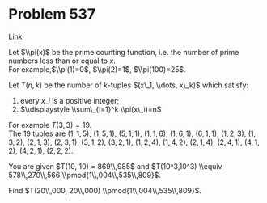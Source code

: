# Problem 537

[Link](https://projecteuler.net/problem=537)

Let $\\pi(x)$ be the prime counting function, i.e. the number of prime numbers less than or equal to $x$.  
For example,$\\pi(1)=0$, $\\pi(2)=1$, $\\pi(100)=25$. 

Let $T(n, k)$ be the number of $k$-tuples $(x\_1, \\dots, x\_k)$ which satisfy:  
1. every $x\_i$ is a positive integer;  
2. $\\displaystyle \\sum\_{i=1}^k \\pi(x\_i)=n$ 

For example $T(3,3)=19$.  
The $19$ tuples are $(1,1,5)$, $(1,5,1)$, $(5,1,1)$, $(1,1,6)$, $(1,6,1)$, $(6,1,1)$, $(1,2,3)$, $(1,3,2)$, $(2,1,3)$, $(2,3,1)$, $(3,1,2)$, $(3,2,1)$, $(1,2,4)$, $(1,4,2)$, $(2,1,4)$, $(2,4,1)$, $(4,1,2)$, $(4,2,1)$, $(2,2,2)$. 

You are given $T(10, 10) = 869\\,985$ and $T(10^3,10^3) \\equiv 578\\,270\\,566 \\pmod{1\\,004\\,535\\,809}$. 

Find $T(20\\,000, 20\\,000) \\pmod{1\\,004\\,535\\,809}$.